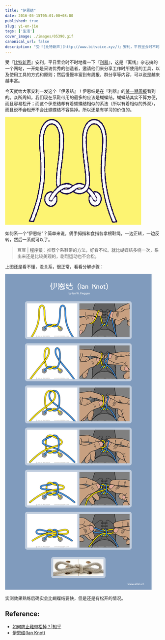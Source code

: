 ```yaml
---
title: "伊恩结"
date: 2016-05-15T05:01:00+08:00
published: true
slug: yi-en-jie
tags: ['生活']
cover_image: ./images/05390.gif
canonical_url: false
description: "受『[比特新声](http://www.bitvoice.xyz/)』安利，平日里会时不时地看一下『[利器](http://liqi.io/)』，这是『离线』杂志搞的一个网站，一开始是采访优秀的创造者，邀请他们来分享工作时所使用的工具，以及使用工具的方式和原则；然后慢慢丰富到有周报，群分享等内容，可以说是越来越丰富"
---
```




受『[比特新声](http://www.bitvoice.xyz/)』安利，平日里会时不时地看一下『[利器](http://liqi.io/)』，这是『离线』杂志搞的一个网站，一开始是采访优秀的创造者，邀请他们来分享工作时所使用的工具，以及使用工具的方式和原则；然后慢慢丰富到有周报，群分享等内容，可以说是越来越丰富。

今天就给大家安利一发这个『伊恩结』！伊恩结是在『利器』的[某一期周报](http://liqi.io/weekly002/)看到的。众所周知，我们现在系鞋带用的最多的应该是蝴蝶结。蝴蝶结其实不算方便，而且容易松开；而这个伊恩结却有着蝴蝶结相似的系法（所以有着相似的外观），而且~~说不会松开~~不会比蝴蝶结不容易掉。所以还是有学习的价值的。

![伊恩结](./images/05390.gif)

如何系一个“伊恩结”？简单来说，俩手拇指和食指各拿根鞋绳，一边正转，一边反转，然后一系就可以了。

>豆豆 | 程序猿：推荐个系鞋带的方法，好看不松。就比蝴蝶结多绕一次，系出来还是比较美观的，剧烈运动也不会松。

上图还是看不懂，没关系，很正常，看看分解步骤：

![伊恩结分解步骤](./images/20071126.IanKnot.png)

实测效果熟练后确实会比蝴蝶结要快，但是还是有松开的情况。

## Reference:

 - [如何防止鞋带松掉？|知乎](https://www.zhihu.com/question/20093377#answer-700224)
 - [伊恩结(Ian Knot)](http://www.amio.cn/blog/2007/11/how-to-tie-an-ian-knot/)